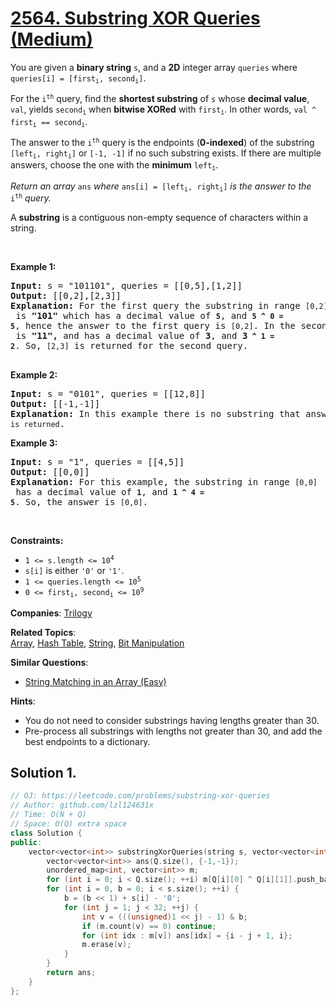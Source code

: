 # [2564. Substring XOR Queries (Medium)](https://leetcode.com/problems/substring-xor-queries)

<p>You are given a <strong>binary string</strong> <code>s</code>, and a <strong>2D</strong> integer array <code>queries</code> where <code>queries[i] = [first<sub>i</sub>, second<sub>i</sub>]</code>.</p>

<p>For the <code>i<sup>th</sup></code> query, find the <strong>shortest substring</strong> of <code>s</code> whose <strong>decimal value</strong>, <code>val</code>, yields <code>second<sub>i</sub></code> when <strong>bitwise XORed</strong> with <code>first<sub>i</sub></code>. In other words, <code>val ^ first<sub>i</sub> == second<sub>i</sub></code>.</p>

<p>The answer to the <code>i<sup>th</sup></code> query is the endpoints (<strong>0-indexed</strong>) of the substring <code>[left<sub>i</sub>, right<sub>i</sub>]</code> or <code>[-1, -1]</code> if no such substring exists. If there are multiple answers, choose the one with the <strong>minimum</strong> <code>left<sub>i</sub></code>.</p>

<p><em>Return an array</em> <code>ans</code> <em>where</em> <code>ans[i] = [left<sub>i</sub>, right<sub>i</sub>]</code> <em>is the answer to the</em> <code>i<sup>th</sup></code> <em>query.</em></p>

<p>A <strong>substring</strong> is a contiguous non-empty sequence of characters within a string.</p>

<p>&nbsp;</p>
<p><strong class="example">Example 1:</strong></p>

<pre>
<strong>Input:</strong> s = &quot;101101&quot;, queries = [[0,5],[1,2]]
<strong>Output:</strong> [[0,2],[2,3]]
<strong>Explanation:</strong> For the first query the substring in range <code>[0,2]</code> is <strong>&quot;101&quot;</strong> which has a decimal value of <strong><code>5</code></strong>, and <strong><code>5 ^ 0 = 5</code></strong>, hence the answer to the first query is <code>[0,2]</code>. In the second query, the substring in range <code>[2,3]</code> is <strong>&quot;11&quot;,</strong> and has a decimal value of <strong>3</strong>, and <strong>3<code> ^ 1 = 2</code></strong>.&nbsp;So, <code>[2,3]</code> is returned for the second query. 

</pre>

<p><strong class="example">Example 2:</strong></p>

<pre>
<strong>Input:</strong> s = &quot;0101&quot;, queries = [[12,8]]
<strong>Output:</strong> [[-1,-1]]
<strong>Explanation:</strong> In this example there is no substring that answers the query, hence <code>[-1,-1] is returned</code>.
</pre>

<p><strong class="example">Example 3:</strong></p>

<pre>
<strong>Input:</strong> s = &quot;1&quot;, queries = [[4,5]]
<strong>Output:</strong> [[0,0]]
<strong>Explanation:</strong> For this example, the substring in range <code>[0,0]</code> has a decimal value of <strong><code>1</code></strong>, and <strong><code>1 ^ 4 = 5</code></strong>. So, the answer is <code>[0,0]</code>.
</pre>

<p>&nbsp;</p>
<p><strong>Constraints:</strong></p>

<ul>
	<li><code>1 &lt;= s.length &lt;= 10<sup>4</sup></code></li>
	<li><code>s[i]</code> is either <code>&#39;0&#39;</code> or <code>&#39;1&#39;</code>.</li>
	<li><code>1 &lt;= queries.length &lt;= 10<sup>5</sup></code></li>
	<li><code>0 &lt;= first<sub>i</sub>, second<sub>i</sub> &lt;= 10<sup>9</sup></code></li>
</ul>


**Companies**:
[Trilogy](https://leetcode.com/company/trilogy)

**Related Topics**:  
[Array](https://leetcode.com/tag/array), [Hash Table](https://leetcode.com/tag/hash-table), [String](https://leetcode.com/tag/string), [Bit Manipulation](https://leetcode.com/tag/bit-manipulation)

**Similar Questions**:
* [String Matching in an Array (Easy)](https://leetcode.com/problems/string-matching-in-an-array)

**Hints**:
* You do not need to consider substrings having lengths greater than 30.
* Pre-process all substrings with lengths not greater than 30, and add the best endpoints to a dictionary.

## Solution 1.

```cpp
// OJ: https://leetcode.com/problems/substring-xor-queries
// Author: github.com/lzl124631x
// Time: O(N + Q)
// Space: O(Q) extra space
class Solution {
public:
    vector<vector<int>> substringXorQueries(string s, vector<vector<int>>& Q) {
        vector<vector<int>> ans(Q.size(), {-1,-1});
        unordered_map<int, vector<int>> m;
        for (int i = 0; i < Q.size(); ++i) m[Q[i][0] ^ Q[i][1]].push_back(i); 
        for (int i = 0, b = 0; i < s.size(); ++i) {
            b = (b << 1) + s[i] - '0';
            for (int j = 1; j < 32; ++j) {
                int v = (((unsigned)1 << j) - 1) & b;
                if (m.count(v) == 0) continue;
                for (int idx : m[v]) ans[idx] = {i - j + 1, i};
                m.erase(v);
            }
        }
        return ans;
    }
};
```